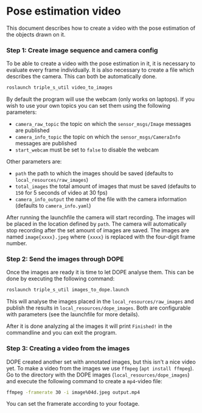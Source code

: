 # Pose estimation video
This document describes how to create a video with the pose estimation of the objects drawn on it.

### Step 1: Create image sequence and camera config
To be able to create a video with the pose estimation in it, it is necessary to evaluate every frame individually. It is also necessary to create a file which describes the camera. This can both be automatically done.
```bash
roslaunch triple_s_util video_to_images
```
By default the program will use the webcam (only works on laptops). If you wish to use your own topics you can set them using the following parameters:
 - `camera_raw_topic` the topic on which the `sensor_msgs/Image` messages are published
 - `camera_info_topic` the topic on which the `sensor_msgs/CameraInfo` messages are published
 - `start_webcam` must be set to `false` to disable the webcam

Other parameters are:
 - `path` the path to which the images should be saved (defaults to `local_resources/raw_images`)
 - `total_images` the total amount of images that must be saved (defaults to `150` for 5 seconds of video at 30 fps)
 - `camera_info_output` the name of the file with the camera information (defaults to `camera_info.yaml`)

After running the launchfile the camera will start recording. The images will be placed in the location defined by `path`. The camera will automatically stop recording after the set amount of images are saved. The images are named `image{xxxx}.jpeg` where `{xxxx}` is replaced with the four-digit frame number.

### Step 2: Send the images through DOPE
Once the images are ready it is time to let DOPE analyse them. This can be done by executing the following command:
```bash
roslaunch triple_s_util images_to_dope.launch
```

This will analyse the images placed in the `local_resources/raw_images` and publish the results in `local_resources/dope_images`. Both are configurable with parameters (see the launchfile for more details).

After it is done analyzing al the images it will print `Finished!` in the commandline and you can exit the program.

### Step 3: Creating a video from the images
DOPE created another set with annotated images, but this isn't a nice video yet. To make a video from the images we use `ffmpeg` (`apt install ffmpeg`).
Go to the directory with the DOPE images (`local_resources/dope_images`) and execute the following command to create a `mp4`-video file:
```bash
ffmpeg -framerate 30 -i image%04d.jpeg output.mp4
```
You can set the framerate according to your footage.
